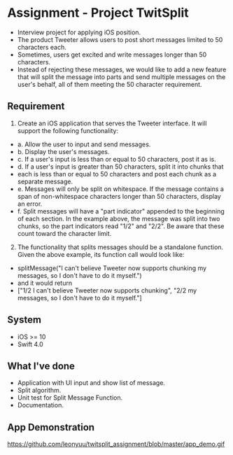 # Assignment -  Project TwitSplit
- Interview project for applying iOS position.
- The product Tweeter allows users to post short messages limited to 50 characters each.
- Sometimes, users get excited and write messages longer than 50 characters.
- Instead of rejecting these messages, we would like to add a new feature that will split the message into parts and send multiple messages on the user's behalf, all of them meeting the 50 character requirement.

## Requirement
1. Create an iOS application that serves the Tweeter interface. It will support the following functionality:
- a. Allow the user to input and send messages.
- b. Display the user's messages.
- c. If a user's input is less than or equal to 50 characters, post it as is.
- d. If a user's input is greater than 50 characters, split it into chunks that
- each is less than or equal to 50 characters and post each chunk as a separate message.
- e. Messages will only be split on whitespace. If the message contains a span of non-whitespace characters longer than 50 characters, display an error.
- f. Split messages will have a "part indicator" appended to the beginning of each section. In the example above, the message was split into two chunks, so the part indicators read "1/2" and "2/2". Be aware that these count toward the character limit.
2. The functionality that splits messages should be a standalone function. Given the above example, its function call would look like:
- splitMessage("I can't believe Tweeter now supports chunking my messages, so I don't have to do it myself.")
- and it would return
- ["1/2 I can't believe Tweeter now supports chunking", "2/2 my messages, so I don't have to do it myself."]

## System
- iOS >= 10
- Swift 4.0

## What I've done
- Application with UI input and show list of message.
- Split algorithm.
- Unit test for Split Message Function.
- Documentation.

## App Demonstration
https://github.com/leonyuu/twitsplit_assignment/blob/master/app_demo.gif



